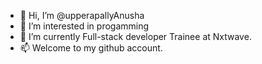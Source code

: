 - 👋 Hi, I’m @upperapallyAnusha
- 👀 I’m interested in progamming
- 🌱 I’m currently Full-stack developer Trainee at Nxtwave.
- 📫 Welcome to my github account.

<!---
upperapallyAnusha/upperapallyAnusha is a ✨ special ✨ repository because its `README.md` (this file) appears on your GitHub profile.
You can click the Preview link to take a look at your changes.
--->
